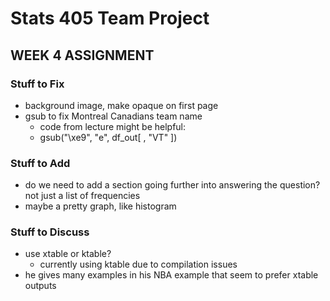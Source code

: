 # Stats 405 Team Project

## WEEK 4 ASSIGNMENT

### Stuff to Fix

- background image, make opaque on first page
- gsub to fix Montreal Canadians team name
  - code from lecture might be helpful:
  - gsub("\xe9", "e", df_out[ , "VT" ])


### Stuff to Add

- do we need to add a section going further into answering the question? not just a list of frequencies
- maybe a pretty graph, like histogram

### Stuff to Discuss

- use xtable or ktable?
  - currently using ktable due to compilation issues
- he gives many examples in his NBA example that seem to prefer xtable outputs
